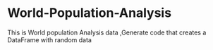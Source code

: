 # World-Population-Analysis
This is World population Analysis data ,Generate code that creates a DataFrame with random data
